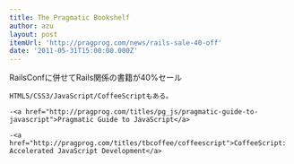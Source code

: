 ```yaml
---
title: The Pragmatic Bookshelf
author: azu
layout: post
itemUrl: 'http://pragprog.com/news/rails-sale-40-off'
date: '2011-05-31T15:00:00.000Z'
---
```

RailsConfに併せてRails関係の書籍が40%セール

    HTML5/CSS3/JavaScript/CoffeeScriptもある。

    -<a href="http://pragprog.com/titles/pg_js/pragmatic-guide-to-javascript">Pragmatic Guide to JavaScript</a>

    -<a href="http://pragprog.com/titles/tbcoffee/coffeescript">CoffeeScript: Accelerated JavaScript Development</a>
